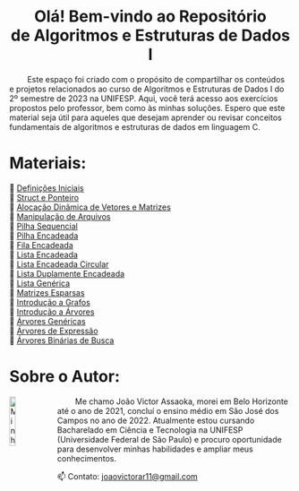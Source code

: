<h1 align="center"> Olá! Bem-vindo ao Repositório <br>de Algoritmos e Estruturas de Dados I </h1>
&emsp;&emsp; Este espaço foi criado com o propósito de compartilhar os conteúdos e projetos relacionados ao curso de Algoritmos e Estruturas de Dados I do 2º semestre de 2023 na UNIFESP. Aqui, você terá acesso aos exercícios propostos pelo professor, bem como às minhas soluções. Espero que este material seja útil para aqueles que desejam aprender ou revisar conceitos fundamentais de algoritmos e estruturas de dados em linguagem C.

# Materiais:
📁 [Definições Iniciais](./Aulas/[%20%201%20]%20%20Definições%20Iniciais/)
<br> 📁 [Struct e Ponteiro](./Aulas/[%20%202%20]%20Struct%20e%20Ponteiro/)
<br> 📁 [Alocação Dinâmica de Vetores e Matrizes](./Aulas/[%20%203%20]%20Alocação%20Dinâmica%20de%20Vetores%20e%20Matrizes/)
<br> 📁 [Manipulação de Arquivos](./Aulas/[%20%204%20]%20Manipulação%20de%20Arquivos/)
<br> 📁 [Pilha Sequencial](./Aulas/[%20%205%20]%20Pilha%20Sequencial/)
<br> 📁 [Pilha Encadeada](./Aulas/[%20%206%20]%20Pilha%20Encadeada/)
<br> 📁 [Fila Encadeada](./Aulas/[%20%207%20]%20Fila%20Encadeada/)
<br> 📁 [Lista Encadeada](./Aulas/[%20%208%20]%20Lista%20Encadeada/)
<br> 📁 [Lista Encadeada Circular](./Aulas/[%20%209%20]%20Lista%20Encadeada%20Circular/)
<br> 📁 [Lista Duplamente Encadeada](./Aulas/[%2010%20]%20Lista%20Duplamente%20Encadeada/)
<br> 📁 [Lista Genérica](./Aulas/[%2011%20]%20Lista%20Genérica/)
<br> 📁 [Matrizes Esparsas](./Aulas/[%2012%20]%20Matrizes%20Esparsas/)
<br> 📁 [Introdução a Grafos](./Aulas/[%2013%20]%20Introdução%20a%20Grafos/)
<br> 📁 [Introdução a Árvores](./Aulas/[%2014%20]%20Introdução%20a%20Árvores%20Binárias/)
<br> 📁 [Árvores Genéricas](./Aulas/[%2015%20]%20Árvores%20Genéricas/)
<br> 📁 [Árvores de Expressão](./Aulas/[%2016%20]%20Árvores%20de%20Expressão/)
<br> 📁 [Árvores Binárias de Busca](./Aulas/[%2017%20]%20Árvores%20Binárias%20de%20Busca/)



# Sobre o Autor:
<img src="https://avatars.githubusercontent.com/u/130188340?s=200&u=83c9d36fc760730d693236248c76d9464e4b92fc&v=4" alt="Minha Foto" align="left" width="15%" height="15%" style="margin-right: 10px">

<p align="justify">

&emsp;&emsp; Me chamo João Victor Assaoka, morei em Belo Horizonte até o ano de 2021, concluí o ensino médio em São José dos Campos no ano de 2022. Atualmente estou cursando Bacharelado em Ciência e Tecnologia na UNIFESP (Universidade Federal de São Paulo) e procuro oportunidade para desenvolver minhas habilidades e ampliar meus conhecimentos.

📫 Contato: joaovictorar11@gmail.com

</p>

##
